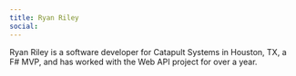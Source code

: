 ```yaml
---
title: Ryan Riley
social: 
---
```

Ryan Riley is a software developer for Catapult Systems in Houston, TX, a F# MVP, and has worked with the Web API project for over a year. 
<!--more-->
<!--excerpt-->
